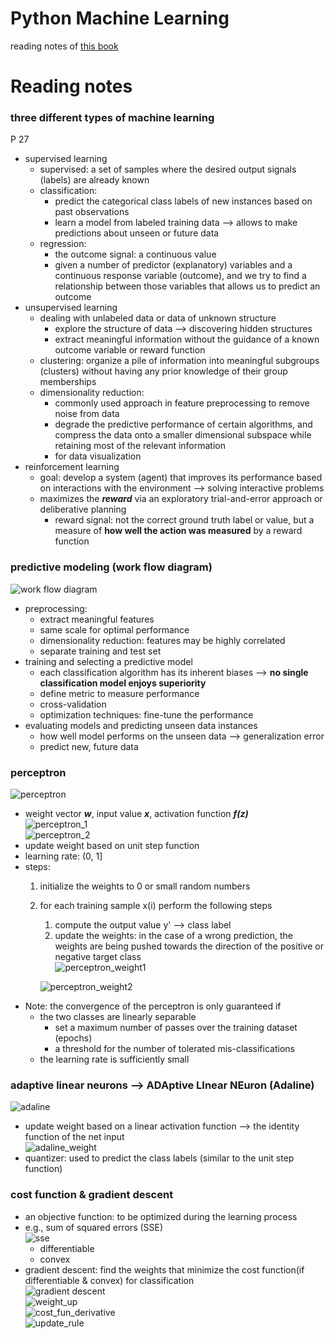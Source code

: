 # Python Machine Learning  

reading notes of [this book](https://www.amazon.com/dp/B00YSILNL0/ref=dp-kindle-redirect?_encoding=UTF8&btkr=1) 

# Reading notes 

### three different types of machine learning  
P 27  
- supervised learning  
    + supervised: a set of samples where the desired output signals (labels) are already known  
    + classification:  
        * predict the categorical class labels of new instances based on past observations  
        * learn a model from labeled training data --> allows to make predictions about unseen or future data  
    + regression:  
        * the outcome signal: a continuous value  
        * given a number of predictor (explanatory) variables and a continuous response variable (outcome), and we try to find a relationship between those variables that allows us to predict an outcome  
- unsupervised learning  
    + dealing with unlabeled data or data of unknown structure  
        * explore the structure of data --> discovering hidden structures  
        * extract meaningful information without the guidance of a known outcome variable or reward function  
    + clustering: organize a pile of information into meaningful subgroups (clusters) without having any prior knowledge of their group memberships  
    + dimensionality reduction:  
        * commonly used approach in feature preprocessing to remove noise from data  
        * degrade the predictive performance of certain algorithms, and compress the data onto a smaller dimensional subspace while retaining most of the relevant information  
        * for data visualization  
- reinforcement learning  
    + goal: develop a system (agent) that improves its performance based on interactions with the environment --> solving interactive problems  
    + maximizes the **_reward_** via an exploratory trial-and-error approach or deliberative planning  
        * reward signal: not the correct ground truth label or value, but a measure of **how well the action was measured** by a reward function  
    
### predictive modeling (work flow diagram)  
![work flow diagram](https://cloud.githubusercontent.com/assets/5633774/24131161/1aa33044-0daa-11e7-896b-15da846f6657.png)
- preprocessing:  
    + extract meaningful features  
    + same scale for optimal performance  
    + dimensionality reduction: features may be highly correlated  
    + separate training and test set  
- training and selecting a predictive model  
    + each classification algorithm has its inherent biases --> **no single classification model enjoys superiority**  
    + define metric to measure performance  
    + cross-validation  
    + optimization techniques: fine-tune the performance 
- evaluating models and predicting unseen data instances  
    + how well model performs on the unseen data --> generalization error  
    + predict new, future data  
    
### perceptron  
![perceptron](https://cloud.githubusercontent.com/assets/5633774/24132180/c8886886-0db0-11e7-8885-a61f28592f56.png)  
- weight vector **_w_**, input value **_x_**, activation function **_f(z)_**  
![perceptron_1](https://cloud.githubusercontent.com/assets/5633774/24131835/32724ae4-0dae-11e7-8c04-28338c147e5b.png)  
![perceptron_2](https://cloud.githubusercontent.com/assets/5633774/24131862/5fbb9168-0dae-11e7-9a57-61ba250d1491.png)  
- update weight based on unit step function  
- learning rate: (0, 1]
- steps:  
    1. initialize the weights to 0 or small random numbers  
    2. for each training sample x(i) perform the following steps  
        1. compute the output value y' --> class label  
        2. update the weights: in the case of a wrong prediction, the weights are being pushed towards the direction of the positive or negative target class  
        ![perceptron_weight1](https://cloud.githubusercontent.com/assets/5633774/24132041/a09853b4-0daf-11e7-87e7-67ebfd34fb95.png)  

        ![perceptron_weight2](https://cloud.githubusercontent.com/assets/5633774/24132056/b7561de8-0daf-11e7-8ca1-2ec05d47fcae.png)
- Note: the convergence of the perceptron is only guaranteed if 
    + the two classes are linearly separable
        * set a maximum number of passes over the training dataset (epochs)  
        * a threshold for the number of tolerated mis-classifications  
    + the learning rate is sufficiently small  
    
        
### adaptive linear neurons --> ADAptive LInear NEuron (Adaline)  
![adaline](https://cloud.githubusercontent.com/assets/5633774/24161424/9a24cb30-0e21-11e7-80e6-c8148d48160c.png)  
- update weight based on a linear activation function --> the identity function of the net input  
![adaline_weight](https://cloud.githubusercontent.com/assets/5633774/24161375/7604941a-0e21-11e7-8a27-acb2b706ec9e.png)  
- quantizer: used to predict the class labels (similar to the unit step function)  
      
### cost function & gradient descent  
- an objective function: to be optimized during the learning process  
- e.g., sum of squared errors (SSE)  
![sse](https://cloud.githubusercontent.com/assets/5633774/24161624/35a80950-0e22-11e7-83bb-9f377c5aa1a6.png)  
    + differentiable  
    + convex  
- gradient descent: find the weights that minimize the cost function(if differentiable & convex) for classification  
![gradient descent](https://cloud.githubusercontent.com/assets/5633774/24162045/7575e3f8-0e23-11e7-8568-d012f487a3b8.png)  
![weight_up](https://cloud.githubusercontent.com/assets/5633774/24162069/8bc27aa4-0e23-11e7-9cf5-9db68aa7aa11.png)  
![cost_fun_derivative](https://cloud.githubusercontent.com/assets/5633774/24162108/ac4c93a4-0e23-11e7-96bf-53aa7f9ece1a.png)  
![update_rule](https://cloud.githubusercontent.com/assets/5633774/24162139/d2f598fc-0e23-11e7-8594-4ff36bf0ca66.png)  


    
 

